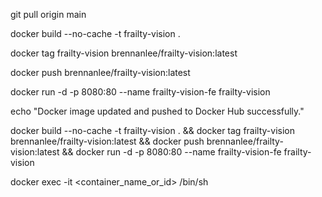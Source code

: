 git pull origin main

docker build --no-cache -t frailty-vision .

docker tag frailty-vision brennanlee/frailty-vision:latest

docker push brennanlee/frailty-vision:latest

docker run -d -p 8080:80 --name frailty-vision-fe frailty-vision  

echo "Docker image updated and pushed to Docker Hub successfully."



docker build --no-cache -t frailty-vision . && docker tag frailty-vision brennanlee/frailty-vision:latest && docker push brennanlee/frailty-vision:latest && docker run -d -p 8080:80 --name frailty-vision-fe frailty-vision

docker exec -it <container_name_or_id> /bin/sh
